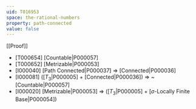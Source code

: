 ```yaml
---
uid: T016953
space: the-rational-numbers
property: path-connected
value: false
---
```

[[Proof]]

* [T000654] [Countable|P000057]
* [T000652] [Metrizable|P000053]
* [I000040] [Path Connected|P000037] => [Connected|P000036]
* [I000081] ([$T_3$|P000005] + [Connected|P000036]) => ~[Countable|P000057]
* [I000020] [Metrizable|P000053] => ([$T_3$|P000005] + [$\sigma$-Locally Finite Base|P000054])

